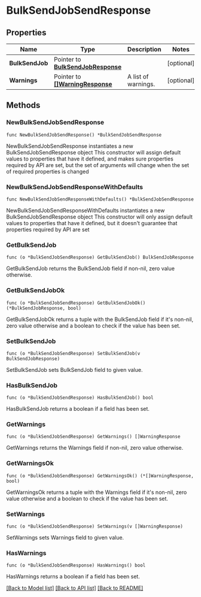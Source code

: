 # BulkSendJobSendResponse

## Properties

Name | Type | Description | Notes
------------ | ------------- | ------------- | -------------
**BulkSendJob** | Pointer to [**BulkSendJobResponse**](BulkSendJobResponse.md) |  | [optional] 
**Warnings** | Pointer to [**[]WarningResponse**](WarningResponse.md) | A list of warnings. | [optional] 

## Methods

### NewBulkSendJobSendResponse

`func NewBulkSendJobSendResponse() *BulkSendJobSendResponse`

NewBulkSendJobSendResponse instantiates a new BulkSendJobSendResponse object
This constructor will assign default values to properties that have it defined,
and makes sure properties required by API are set, but the set of arguments
will change when the set of required properties is changed

### NewBulkSendJobSendResponseWithDefaults

`func NewBulkSendJobSendResponseWithDefaults() *BulkSendJobSendResponse`

NewBulkSendJobSendResponseWithDefaults instantiates a new BulkSendJobSendResponse object
This constructor will only assign default values to properties that have it defined,
but it doesn't guarantee that properties required by API are set

### GetBulkSendJob

`func (o *BulkSendJobSendResponse) GetBulkSendJob() BulkSendJobResponse`

GetBulkSendJob returns the BulkSendJob field if non-nil, zero value otherwise.

### GetBulkSendJobOk

`func (o *BulkSendJobSendResponse) GetBulkSendJobOk() (*BulkSendJobResponse, bool)`

GetBulkSendJobOk returns a tuple with the BulkSendJob field if it's non-nil, zero value otherwise
and a boolean to check if the value has been set.

### SetBulkSendJob

`func (o *BulkSendJobSendResponse) SetBulkSendJob(v BulkSendJobResponse)`

SetBulkSendJob sets BulkSendJob field to given value.

### HasBulkSendJob

`func (o *BulkSendJobSendResponse) HasBulkSendJob() bool`

HasBulkSendJob returns a boolean if a field has been set.

### GetWarnings

`func (o *BulkSendJobSendResponse) GetWarnings() []WarningResponse`

GetWarnings returns the Warnings field if non-nil, zero value otherwise.

### GetWarningsOk

`func (o *BulkSendJobSendResponse) GetWarningsOk() (*[]WarningResponse, bool)`

GetWarningsOk returns a tuple with the Warnings field if it's non-nil, zero value otherwise
and a boolean to check if the value has been set.

### SetWarnings

`func (o *BulkSendJobSendResponse) SetWarnings(v []WarningResponse)`

SetWarnings sets Warnings field to given value.

### HasWarnings

`func (o *BulkSendJobSendResponse) HasWarnings() bool`

HasWarnings returns a boolean if a field has been set.


[[Back to Model list]](../README.md#documentation-for-models) [[Back to API list]](../README.md#documentation-for-api-endpoints) [[Back to README]](../README.md)


